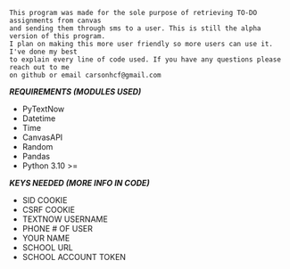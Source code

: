 

    This program was made for the sole purpose of retrieving TO-DO assignments from canvas 
    and sending them through sms to a user. This is still the alpha version of this program.
    I plan on making this more user friendly so more users can use it. I've done my best
    to explain every line of code used. If you have any questions please reach out to me 
    on github or email carsonhcf@gmail.com
    
                                                                                                    



***REQUIREMENTS (MODULES USED)***
* PyTextNow
* Datetime
* Time
* CanvasAPI
* Random
* Pandas
* Python 3.10 >=



***KEYS NEEDED (MORE INFO IN CODE)***
* SID COOKIE
* CSRF COOKIE
* TEXTNOW USERNAME
* PHONE # OF USER
* YOUR NAME
* SCHOOL URL
* SCHOOL ACCOUNT TOKEN
